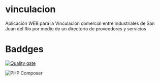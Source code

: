 # vinculacion
Aplicación WEB para la Vinculación comercial entre industriales de San Juan del Río por medio de un directorio de proveedores y servicios

# Baddges
[![Quality gate](https://sonarcloud.io/api/project_badges/quality_gate?project=UNADRubenLara_vinculacion)](https://sonarcloud.io/dashboard?id=UNADRubenLara_vinculacion)

![PHP Composer](https://github.com/UNADRubenLara/vinculacion/workflows/PHP%20Composer/badge.svg)

